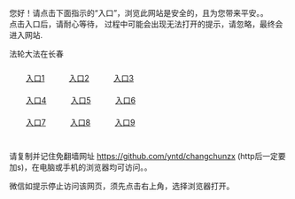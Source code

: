 您好！请点击下面指示的“入口”，浏览此网站是安全的，且为您带来平安。。 <br/>
点击入口后，请耐心等待， 过程中可能会出现无法打开的提示，请忽略，最终会进入网站. </br>

法轮大法在长春<br/>
<div style="padding:10px"><a style="margin:20px" target="_blank" href="https://d2r2irx3rj73dc.cloudfront.net/2Qpsp?uqmtoewm" id="ccLink1" rel="nofollow">入口1</a> <a target="_blank" style="margin:20px" href="https://d1zg3cn4p8vxdt.cloudfront.net/2Qpsp?rbpiir" id="ccLink2" rel="nofollow">入口2</a> <a style="margin:20px" target="_blank" href="https://dg16r3ubkrs6d.cloudfront.net/2Qpsp?ujuuqqzm" id="ccLink3" rel="nofollow">入口3</a></div>

<div style="padding:10px" ><a style="margin:20px" target="_blank" href="https://d2r2irx3rj73dc.cloudfront.net/2Qpsp?uqmtoewm" id="ccLink4" rel="nofollow">入口4</a> <a style="margin:20px" href="https://d1zg3cn4p8vxdt.cloudfront.net/2Qpsp?rbpiir" target="_blank" id="ccLink5" rel="nofollow">入口5</a> <a style="margin:20px" href="https://dg16r3ubkrs6d.cloudfront.net/2Qpsp?ujuuqqzm" target="_blank" id="ccLink6" rel="nofollow">入口6</a></div>

<div style="padding:10px"><a style="margin:20px" target="_blank" href="https://d2r2irx3rj73dc.cloudfront.net/2Qpsp?uqmtoewm" id="ccLink7" rel="nofollow">入口7</a> <a style="margin:20px" href="https://d1zg3cn4p8vxdt.cloudfront.net/2Qpsp?rbpiir" target="_blank" id="ccLink8" rel="nofollow">入口8</a> <a style="margin:20px" target="_blank" href="https://dg16r3ubkrs6d.cloudfront.net/2Qpsp?ujuuqqzm" id="ccLink9" rel="nofollow">入口9</a></div>

<br/>



请复制并记住免翻墙网址 https://github.com/yntd/changchunzx (http后一定要加s)，在电脑或手机的浏览器均可访问。。<br/>

微信如提示停止访问该网页，须先点击右上角，选择浏览器打开。
